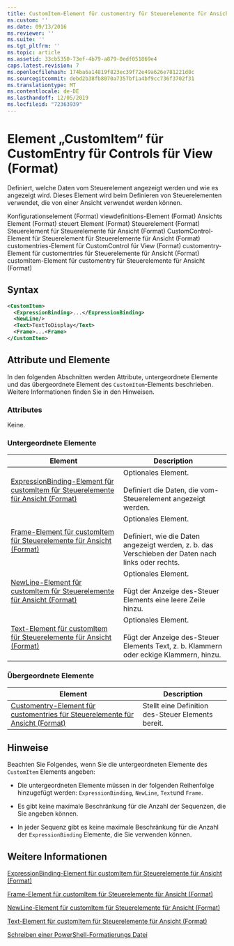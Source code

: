 ```yaml
---
title: CustomItem-Element für customentry für Steuerelemente für Ansicht (Format) | Microsoft-Dokumentation
ms.custom: ''
ms.date: 09/13/2016
ms.reviewer: ''
ms.suite: ''
ms.tgt_pltfrm: ''
ms.topic: article
ms.assetid: 33cb5350-73ef-4b79-a879-0edf051869e4
caps.latest.revision: 7
ms.openlocfilehash: 174ba6a14819f823ec39f72e49a626e781221d8c
ms.sourcegitcommit: debd2b38fb8070a7357bf1a4bf9cc736f3702f31
ms.translationtype: MT
ms.contentlocale: de-DE
ms.lasthandoff: 12/05/2019
ms.locfileid: "72363939"
---
```

# <a name="customitem-element-for-customentry-for-controls-for-view-format"></a>Element „CustomItem“ für CustomEntry für Controls für View (Format)

Definiert, welche Daten vom Steuerelement angezeigt werden und wie es angezeigt wird. Dieses Element wird beim Definieren von Steuerelementen verwendet, die von einer Ansicht verwendet werden können.

Konfigurationselement (Format) viewdefinitions-Element (Format) Ansichts Element (Format) steuert Element (Format) Steuerelement (Format) Steuerelement für Steuerelemente für Ansicht (Format) CustomControl-Element für Steuerelement für Steuerelemente für Ansicht (Format) customentries-Element für CustomControl für View (Format) customentry-Element für customentries für Steuerelemente für Ansicht (Format) customItem-Element für customentry für Steuerelemente für Ansicht (Format)

## <a name="syntax"></a>Syntax

```xml
<CustomItem>
  <ExpressionBinding>...</ExpressionBinding>
  <NewLine/>
  <Text>TextToDisplay</Text>
  <Frame>...<Frame>
</CustomItem>
```

## <a name="attributes-and-elements"></a>Attribute und Elemente

In den folgenden Abschnitten werden Attribute, untergeordnete Elemente und das übergeordnete Element des `CustomItem`-Elements beschrieben. Weitere Informationen finden Sie in den Hinweisen.

### <a name="attributes"></a>Attributes

Keine.

### <a name="child-elements"></a>Untergeordnete Elemente

|Element|Description|
|-------------|-----------------|
|[ExpressionBinding-Element für customItem für Steuerelemente für Ansicht (Format)](./expressionbinding-element-for-customitem-for-controls-for-view-format.md)|Optionales Element.<br /><br /> Definiert die Daten, die vom-Steuerelement angezeigt werden.|
|[Frame-Element für customItem für Steuerelemente für Ansicht (Format)](./frame-element-for-customitem-for-controls-for-view-format.md)|Optionales Element.<br /><br /> Definiert, wie die Daten angezeigt werden, z. b. das Verschieben der Daten nach links oder rechts.|
|[NewLine-Element für customItem für Steuerelemente für Ansicht (Format)](./newline-element-for-customitem-for-controls-for-view-format.md)|Optionales Element.<br /><br /> Fügt der Anzeige des-Steuer Elements eine leere Zeile hinzu.|
|[Text-Element für customItem für Steuerelemente für Ansicht (Format)](./text-element-for-customitem-for-controls-for-view-format.md)|Optionales Element.<br /><br /> Fügt der Anzeige des-Steuer Elements Text, z. b. Klammern oder eckige Klammern, hinzu.|

### <a name="parent-elements"></a>Übergeordnete Elemente

|Element|Description|
|-------------|-----------------|
|[Customentry-Element für customentries für Steuerelemente für Ansicht (Format)](./customentry-element-for-customentries-for-controls-for-view-format.md)|Stellt eine Definition des-Steuer Elements bereit.|

## <a name="remarks"></a>Hinweise

Beachten Sie Folgendes, wenn Sie die untergeordneten Elemente des `CustomItem` Elements angeben:

- Die untergeordneten Elemente müssen in der folgenden Reihenfolge hinzugefügt werden: `ExpressionBinding`, `NewLine`, `Text`und `Frame`.

- Es gibt keine maximale Beschränkung für die Anzahl der Sequenzen, die Sie angeben können.

- In jeder Sequenz gibt es keine maximale Beschränkung für die Anzahl der `ExpressionBinding` Elemente, die Sie verwenden können.

## <a name="see-also"></a>Weitere Informationen

[ExpressionBinding-Element für customItem für Steuerelemente für Ansicht (Format)](./expressionbinding-element-for-customitem-for-controls-for-view-format.md)

[Frame-Element für customItem für Steuerelemente für Ansicht (Format)](./frame-element-for-customitem-for-controls-for-view-format.md)

[NewLine-Element für customItem für Steuerelemente für Ansicht (Format)](./newline-element-for-customitem-for-controls-for-view-format.md)

[Text-Element für customItem für Steuerelemente für Ansicht (Format)](./text-element-for-customitem-for-controls-for-view-format.md)

[Schreiben einer PowerShell-Formatierungs Datei](./writing-a-powershell-formatting-file.md)
